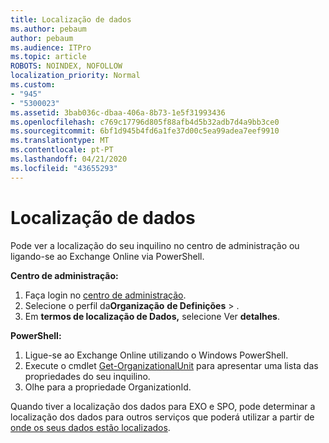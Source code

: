 ```yaml
---
title: Localização de dados
ms.author: pebaum
author: pebaum
ms.audience: ITPro
ms.topic: article
ROBOTS: NOINDEX, NOFOLLOW
localization_priority: Normal
ms.custom:
- "945"
- "5300023"
ms.assetid: 3bab036c-dbaa-406a-8b73-1e5f31993436
ms.openlocfilehash: c769c17796d805f88afb4d5b32adb7d4a9bb3ce0
ms.sourcegitcommit: 6bf1d945b4fd6a1fe37d00c5ea99adea7eef9910
ms.translationtype: MT
ms.contentlocale: pt-PT
ms.lasthandoff: 04/21/2020
ms.locfileid: "43655293"
---
```

# <a name="data-location"></a>Localização de dados

Pode ver a localização do seu inquilino no centro de administração ou ligando-se ao Exchange Online via PowerShell.


**Centro de administração:**
1. Faça login no [centro de administração](https://admin.microsoft.com/Adminportal/Home).
2. Selecione o perfil da**Organização** **de Definições** > .
3. Em **termos de localização de Dados,** selecione Ver **detalhes**.


**PowerShell:**
1. Ligue-se ao Exchange Online utilizando o Windows PowerShell.
2. Execute o cmdlet [Get-OrganizationalUnit](https://docs.microsoft.com/powershell/module/exchange/active-directory/get-organizationalunit) para apresentar uma lista das propriedades do seu inquilino. 
3. Olhe para a propriedade OrganizationId.

Quando tiver a localização dos dados para EXO e SPO, pode determinar a localização dos dados para outros serviços que poderá utilizar a partir de [onde os seus dados estão localizados](https://products.office.com/where-is-your-data-located).